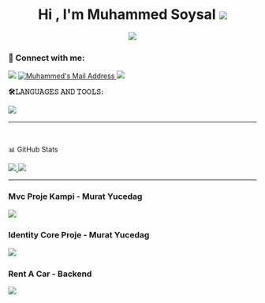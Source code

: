  <h1 align="center">Hi , I'm Muhammed Soysal <img src="https://media.giphy.com/media/hvRJCLFzcasrR4ia7z/giphy.gif" width="35">   </h1>
<p align="center">
   <a href="https://github.com/muhammedsoysal"><img src="https://readme-typing-svg.herokuapp.com?color=%23F70C0C&lines=Welcome+To+My+World++;Don't+Repeat+Yourself&center=true&width=500&height=50"></a>
</p>

### 📩 Connect with me:
  <a href="https://www.linkedin.com/in/soysalmuhammed/" target="_blank"><img src="https://img.shields.io/badge/LinkedIn-0077B5?style=for-the-badge&logo=linkedin&logoColor=white" target="_blank"></a>
  <a href="mailto:soysalmuhammed000@gmail.com" target="_blank" rel="nofollow"><img alt="Muhammed's Mail Address" src="https://img.shields.io/badge/Gmail-D14836?style=for-the-badge&logo=gmail&logoColor=white" />
    <a href="https://twitter.com/msoysal0" target="_blank"><img src="https://img.shields.io/badge/twitter-0077B5?style=for-the-badge&logo=twitter&logoColor=white" target="_blank"></a></a>
  
**🛠𝙻𝙰𝙽𝙶𝚄𝙰𝙶𝙴𝚂 𝙰𝙽𝙳 𝚃𝙾𝙾𝙻𝚂:**  

<p align="left">
<a href="https://skillicons.dev">
 <!--   <img src="https://skillicons.dev/icons?&theme=light&i=cs,js,html,css,dotnet,bootstrap,ts,angular,visualstudio,vscode,postman"/>-->
   <img src="https://skillicons.dev/icons?i=bash,c,cpp,cs,dotnet,html,css,postgres,mysql,sqlite,visualstudio,vscode,postman,git,vim,stackoverflow&perline=7"/>
  </a>
</p>


 ---
<br>

📊 GitHub Stats

<p align="left">
  <a href="https://github.com/muhammedsoysal" target="_blank">
    <img src="https://github-readme-stats.vercel.app/api?username=muhammedsoysal&count_private=true&show_icons=true&theme=tokyonight">
  </a>
  <a href="https://github.com/muhammedsoysal?tab=repositories" target="_blank">
    <img src="https://github-readme-stats.vercel.app/api/top-langs/?username=muhammedsoysal&hide=python&layout=compact&show_icons=true&theme=tokyonight">
  </a>
</p>

---
  
###  Mvc Proje Kampi - Murat Yucedag
 <p>
  <a href="https://github.com/muhammedsoysal/MvcProjeKampi" target="_blank">
  <img src="https://github-readme-stats.vercel.app/api/pin/?username=muhammedsoysal&repo=MvcProjeKampi&layout=compact&show_icons=true&theme=tokyonight">
  </a>
  </p>

  ### Identity Core Proje - Murat Yucedag
 <p>
  <a href="https://github.com/muhammedsoysal/Core_Proje" target="_blank">
  <img src="https://github-readme-stats.vercel.app/api/pin/?username=muhammedsoysal&repo=Core_Proje&layout=compact&show_icons=true&theme=tokyonight">
  </a>
  </p>
  
###  Rent A Car - Backend
 <p>
  <a href="https://github.com/muhammedsoysal/ReCapProject---Backend" target="_blank">
  <img src="https://github-readme-stats.vercel.app/api/pin/?username=muhammedsoysal&repo=ReCapProject---Backend&layout=compact&show_icons=true&theme=tokyonight">
  </a>
  </p>
<!--
**muhammedsoysal/muhammedsoysal** is a ✨ _special_ ✨ repository because its `README.md` (this file) appears on your GitHub profile.

Here are some ideas to get you started:

- 🔭 I’m currently working on ...
- 🌱 I’m currently learning ...
- 👯 I’m looking to collaborate on ...
- 🤔 I’m looking for help with ...
- 💬 Ask me about ...
- 📫 How to reach me: ...
- 😄 Pronouns: ...
- ⚡ Fun fact: ...
-->

![snake gif](https://github.com/muhammedsoysal/muhammedsoysal/blob/output/github-contribution-grid-snake.gif)
